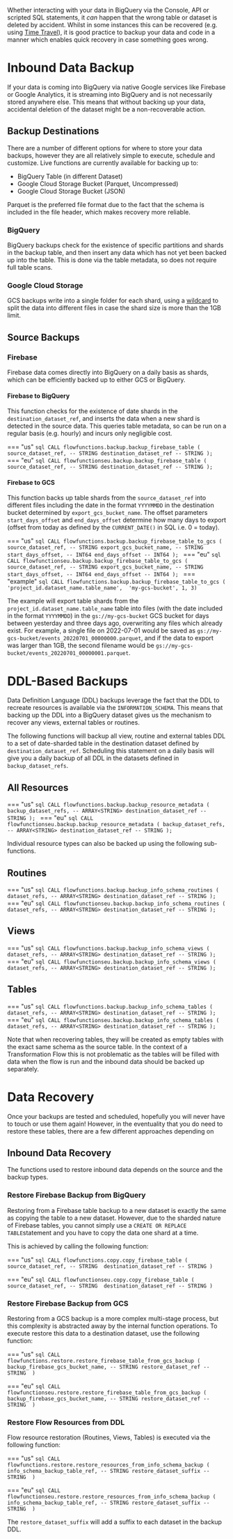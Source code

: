 Whether interacting with your data in BigQuery via the Console, API or scripted SQL statements, it _can_ happen that the wrong table or dataset is deleted by accident.  Whilst in some instances this can be recovered (e.g. using [Time Travel](https://cloud.google.com/bigquery/docs/time-travel)), it is good practice to backup your data and code in a manner which enables quick recovery in case something goes wrong.

# Inbound Data Backup
If your data is coming into BigQuery via native Google services like Firebase or Google Analytics, it is streaming into BigQuery and is not necessarily stored anywhere else.  This means that without backing up your data, accidental deletion of the dataset might be a non-recoverable action.

## Backup Destinations
There are a number of different options for where to store your data backups, however they are all relatively simple to execute, schedule and customize.  Live functions are currently available for backing up to:

- BigQuery Table (in different Dataset)
- Google Cloud Storage Bucket (Parquet, Uncompressed)
- Google Cloud Storage Bucket (JSON)

Parquet is the preferred file format due to the fact that the schema is included in the file header, which makes recovery more reliable.

### BigQuery
BigQuery backups check for the existence of specific partitions and shards in the backup table, and then insert any data which has not yet been backed up into the table.  This is done via the table metadata, so does not require full table scans.

### Google Cloud Storage
GCS backups write into a single folder for each shard, using a [wildcard](https://cloud.google.com/bigquery/docs/exporting-data#exporting_data_into_one_or_more_files) to split the data into different files in case the shard size is more than the 1GB limit.

## Source Backups
### Firebase
Firebase data comes directly into BigQuery on a daily basis as shards, which can be efficiently backed up to either GCS or BigQuery.  

#### Firebase to BigQuery
This function checks for the existence of date shards in the `destination_dataset_ref`, and inserts the data when a new shard is detected in the source data.  This queries table metadata, so can be run on a regular basis (e.g. hourly) and incurs only negligible cost.

=== "us" 
    ```sql
    CALL flowfunctions.backup.backup_firebase_table (
            source_dataset_ref, -- STRING
            destination_dataset_ref -- STRING
            );
    ```
=== "eu" 
    ```sql
    CALL flowfunctionseu.backup.backup_firebase_table (
            source_dataset_ref, -- STRING
            destination_dataset_ref -- STRING
            );
    ```

#### Firebase to GCS
This function backs up table shards from the `source_dataset_ref` into different files including the date in the format `YYYYMMDD` in the destination bucket determined by `export_gcs_bucket_name`. The offset parameters `start_days_offset` and `end_days_offset` determine how many days to export (offset from today as defined by the `CURRENT_DATE()` in SQL i.e. 0 = today).

=== "us" 
    ```sql
    CALL flowfunctions.backup.backup_firebase_table_to_gcs (
            source_dataset_ref, -- STRING
            export_gcs_bucket_name, -- STRING
            start_days_offset, -- INT64
            end_days_offset -- INT64
            );
    ```
=== "eu" 
    ```sql
    CALL flowfunctionseu.backup.backup_firebase_table_to_gcs (
            source_dataset_ref, -- STRING
            export_gcs_bucket_name, -- STRING
            start_days_offset, -- INT64
            end_days_offset -- INT64
            );
    ```
=== "example" 
    ```sql
    CALL flowfunctions.backup.backup_firebase_table_to_gcs (
            'project_id.dataset_name.table_name', 
            'my-gcs-bucket', 1, 3)
    ```

The example will export table shards from the `project_id.dataset_name.table_name` table into files (with the date included in the format `YYYYMMDD`) in the `gs://my-gcs-bucket` GCS bucket for days between yesterday and three days ago, overwriting any files which already exist.  For example, a single file on 2022-07-01 would be saved as `gs://my-gcs-bucket/events_20220701_00000000.parquet`, and if the data to export was larger than 1GB, the second filename would be `gs://my-gcs-bucket/events_20220701_00000001.parquet`.  

# DDL-Based Backups
Data Definition Language (DDL) backups leverage the fact that the DDL to recreate resources is available via the `INFORMATION_SCHEMA`.  This means that backing up the DDL into a BigQuery dataset gives us the mechanism to recover any views, external tables or routines.

The following functions will backup all view, routine and external tables DDL to a set of date-sharded table in the destination dataset defined by `destination_dataset_ref`.  Scheduling this statement on a daily basis will give you a daily backup of all DDL in the datasets defined in `backup_dataset_refs`.

## All Resources
=== "us" 
    ```sql
    CALL flowfunctions.backup.backup_resource_metadata (
            backup_dataset_refs, -- ARRAY<STRING>
            destination_dataset_ref -- STRING
            );
    ```
=== "eu" 
    ```sql
    CALL flowfunctionseu.backup.backup_resource_metadata (
            backup_dataset_refs, -- ARRAY<STRING>
            destination_dataset_ref -- STRING
            );
    ```

Individual resource types can also be backed up using the following sub-functions.

## Routines
=== "us" 
    ```sql
    CALL flowfunctions.backup.backup_info_schema_routines (
            dataset_refs, -- ARRAY<STRING>
            destination_dataset_ref -- STRING
            );
    ```
=== "eu" 
    ```sql
    CALL flowfunctionseu.backup.backup_info_schema_routines (
            dataset_refs, -- ARRAY<STRING>
            destination_dataset_ref -- STRING
            );
    ```

## Views
=== "us" 
    ```sql
    CALL flowfunctions.backup.backup_info_schema_views (
            dataset_refs, -- ARRAY<STRING>
            destination_dataset_ref -- STRING
            );
    ```
=== "eu" 
    ```sql
    CALL flowfunctionseu.backup.backup_info_schema_views (
            dataset_refs, -- ARRAY<STRING>
            destination_dataset_ref -- STRING
            );
    ```

## Tables
=== "us" 
    ```sql
    CALL flowfunctions.backup.backup_info_schema_tables (
            dataset_refs, -- ARRAY<STRING>
            destination_dataset_ref -- STRING
            );
    ```
=== "eu" 
    ```sql
    CALL flowfunctionseu.backup.backup_info_schema_tables (
            dataset_refs, -- ARRAY<STRING>
            destination_dataset_ref -- STRING
            );
    ```

Note that when recovering tables, they will be created as empty tables with the exact same schema as the source table.  In the context of a Transformation Flow this is not problematic as the tables will be filled with data when the flow is run and the inbound data should be backed up separately.

# Data Recovery
Once your backups are tested and scheduled, hopefully you will never have to touch or use them again!  However, in the eventuality that you do need to restore these tables, there are a few different approaches depending on 

## Inbound Data Recovery
The functions used to restore inbound data depends on the source and the backup types.

### Restore Firebase Backup from BigQuery
Restoring from a Firebase table backup to a new dataset is exactly the same as copying the table to a new dataset.  However, due to the sharded nature of Firebase tables, you cannot simply use a `CREATE OR REPLACE TABLE`statement and you have to copy the data one shard at a time.  

This is achieved by calling the following function:

=== "us" 
    ```sql
    CALL flowfunctions.copy.copy_firebase_table (
        source_dataset_ref, -- STRING 
        destination_dataset_ref -- STRING
        )
    ```

=== "eu" 
    ```sql
    CALL flowfunctionseu.copy.copy_firebase_table (
        source_dataset_ref, -- STRING 
        destination_dataset_ref -- STRING
        )
    ```

### Restore Firebase Backup from GCS
Restoring from a GCS backup is a more complex multi-stage process, but this complexity is abstracted away by the internal function operations.  To execute restore this data to a destination dataset, use the following function:

=== "us" 
    ```sql
    CALL flowfunctions.restore.restore_firebase_table_from_gcs_backup (
        backup_firebase_gcs_bucket_name, -- STRING
        restore_dataset_ref -- STRING 
        )
    ```

=== "eu" 
    ```sql
    CALL flowfunctionseu.restore.restore_firebase_table_from_gcs_backup (
        backup_firebase_gcs_bucket_name, -- STRING
        restore_dataset_ref -- STRING 
        )
    ```

### Restore Flow Resources from DDL
Flow resource restoration (Routines, Views, Tables) is executed via the following function:

=== "us" 
    ```sql
    CALL flowfunctions.restore.restore_resources_from_info_schema_backup (
        info_schema_backup_table_ref, -- STRING
        restore_dataset_suffix -- STRING 
        )
    ```

=== "eu" 
    ```sql
    CALL flowfunctionseu.restore.restore_resources_from_info_schema_backup (
        info_schema_backup_table_ref, -- STRING
        restore_dataset_suffix -- STRING 
        )
    ```

The `restore_dataset_suffix` will add a suffix to each dataset in the backup DDL.